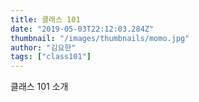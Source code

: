 ```yaml
---
title: 클래스 101
date: "2019-05-03T22:12:03.284Z"
thumbnail: "/images/thumbnails/momo.jpg"
author: "김요한"
tags: ["class101"]
---
```


클래스 101 소개
 